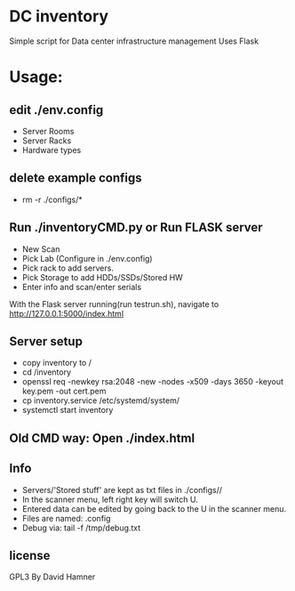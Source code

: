 DC inventory
============
Simple script for Data center infrastructure management
Uses Flask


Usage:
====
edit ./env.config
-----------------
  * Server Rooms
  * Server Racks
  * Hardware types

delete example configs
----------------------
  * rm -r ./configs/*

Run ./inventoryCMD.py or Run FLASK server
------------------
  * New Scan
  * Pick Lab (Configure in ./env.config)
  * Pick rack to add servers. 
  * Pick Storage to add HDDs/SSDs/Stored HW
  * Enter info and scan/enter serials

With the Flask server running(run testrun.sh), navigate to http://127.0.0.1:5000/index.html 

Server setup
------------
  * copy inventory to /
  * cd /inventory
  * openssl req -newkey rsa:2048 -new -nodes -x509 -days 3650 -keyout key.pem -out cert.pem
  * cp inventory.service /etc/systemd/system/
  * systemctl start inventory

Old CMD way: Open ./index.html
-----------------

Info
----
* Servers/'Stored stuff' are kept as txt files in ./configs/<lab>/
* In the scanner menu, left right key will switch U.
* Entered data can be edited by going back to the U in the scanner menu.
* Files are named: <serial>.config
* Debug via: tail -f /tmp/debug.txt

license
-------
GPL3
By David Hamner
